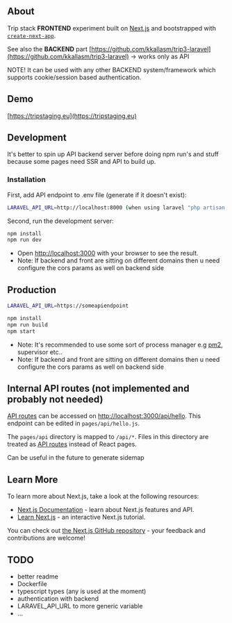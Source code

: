 ## About

Trip stack **FRONTEND** experiment built on [Next.js](https://nextjs.org/) and bootstrapped with [`create-next-app`](https://github.com/vercel/next.js/tree/canary/packages/create-next-app).

See also the **BACKEND** part [https://github.com/kkallasm/trip3-laravel](https://github.com/kkallasm/trip3-laravel) -> works only as API

NOTE! It can be used with any other BACKEND system/framework which supports cookie/session based authentication.

## Demo

[https://tripstaging.eu](https://tripstaging.eu)

## Development

It's better to spin up API backend server before doing npm run's and stuff because some pages need SSR and API to build up.

### Installation

First, add API endpoint to .env file (generate if it doesn't exist):

```bash
LARAVEL_API_URL=http://localhost:8000 (when using laravel "php artisan serve")
```

Second, run the development server:

```bash
npm install
npm run dev
```
 - Open [http://localhost:3000](http://localhost:3000) with your browser to see the result.
 - Note: If backend and front are sitting on different domains then u need configure the cors params as well on backend side

## Production

```bash
LARAVEL_API_URL=https://someapiendpoint
```

```bash
npm install
npm run build
npm start
```
 - Note: It's recommended to use some sort of process manager e.g [pm2](https://pm2.keymetrics.io), supervisor etc..
 - Note: If backend and front are sitting on different domains then u need configure the cors params as well on backend side

## Internal API routes (not implemented and probably not needed)

[API routes](https://nextjs.org/docs/api-routes/introduction) can be accessed on [http://localhost:3000/api/hello](http://localhost:3000/api/hello). This endpoint can be edited in `pages/api/hello.js`.

The `pages/api` directory is mapped to `/api/*`. Files in this directory are treated as [API routes](https://nextjs.org/docs/api-routes/introduction) instead of React pages.

Can be useful in the future to generate sidemap

## Learn More

To learn more about Next.js, take a look at the following resources:

- [Next.js Documentation](https://nextjs.org/docs) - learn about Next.js features and API.
- [Learn Next.js](https://nextjs.org/learn) - an interactive Next.js tutorial.

You can check out [the Next.js GitHub repository](https://github.com/vercel/next.js/) - your feedback and contributions are welcome!

## TODO

 - better readme
 - Dockerfile
 - typescript types (any is used at the moment)
 - authentication with backend
 - LARAVEL_API_URL to more generic variable
 - ...
